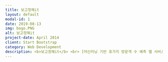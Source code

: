 ```yaml
---
title: 보고정해it
layout: default
modal-id: 1
date: 2019-08-13
img: bogo.PNG
alt: 보고정해it
project-date: April 2014
client: Start Bootstrap
category: Web Development
description: <b>보고정해it</b> <br> [머신러닝 기반 휴가지 방문객 수 예측 웹 서비스] <br>&ensp; YOLO 라이프에 따른 '일상에서의 벗어남', '휴식', '휴가'의 중요성이 커지면서 '여행'이라는 키워드가 따라다니며 많은 관심을 받고 있다. 소소한 나들이도 여행이 될 수 있는 요즘. 그만큼 커진 관심으로 잘 알려진 휴가지는 일자에 따라 이른바 눈치게임을 하게 된다. 이에 '보고정해it'은 머신러닝을 접목해 원하는 휴가지의 사람 수를 예측하여 즐거운 휴가를 보낼 수 있도록 한다. <br>&ensp; 휴가지 카테고리와 일자를 선택하면 날씨와 날짜, 방문자수 데이터를 활용하여 학습시킨 머신러닝이 해당 일자의 방문객 수를 예측하여 보여준다. 사용자는 선호하는 인파 영향을 선택할 수 있고(사람이 많은/한적한) 특정 날에 사람이 몰리는 것을 분배함으로써 관광객의 쾌적함과 숙박을 위한 예약을 미리 계획할 수 있다. <br>&ensp;향후 국내 여행지/휴가지의 자료를 제공 받아 국내 여행의 활성화를 기대하고, 여행사와의 협업으로는 패키지 상품을 기획하는 데 도움을 줄 수 있다.
---
```

